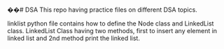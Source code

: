 ��#   D S A 
 This repo having practice files on different DSA topics.

linklist python file contains how to define the Node class and LinkedList class.
LinkedList Class having two methods, first to insert any element in linked list and 2nd method print the linked list.


 
